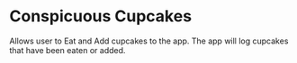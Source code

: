 # Conspicuous Cupcakes
Allows user to Eat and Add cupcakes to the app. The app will log cupcakes that have been eaten or added.
